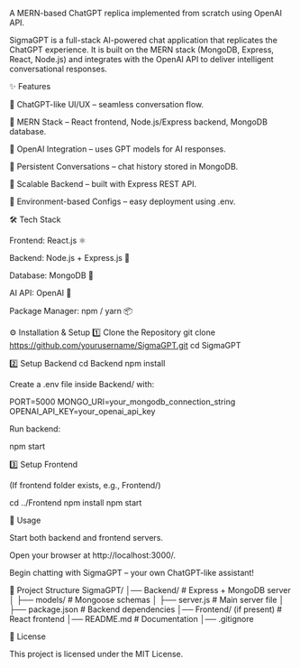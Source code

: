 A MERN-based ChatGPT replica implemented from scratch using OpenAI API.

SigmaGPT is a full-stack AI-powered chat application that replicates the ChatGPT experience. It is built on the MERN stack (MongoDB, Express, React, Node.js) and integrates with the OpenAI API to deliver intelligent conversational responses.

✨ Features

🔹 ChatGPT-like UI/UX – seamless conversation flow.

🔹 MERN Stack – React frontend, Node.js/Express backend, MongoDB database.

🔹 OpenAI Integration – uses GPT models for AI responses.

🔹 Persistent Conversations – chat history stored in MongoDB.

🔹 Scalable Backend – built with Express REST API.

🔹 Environment-based Configs – easy deployment using .env.

🛠️ Tech Stack

Frontend: React.js ⚛️

Backend: Node.js + Express.js 🚀

Database: MongoDB 🍃

AI API: OpenAI 🤖

Package Manager: npm / yarn 📦

⚙️ Installation & Setup
1️⃣ Clone the Repository
git clone https://github.com/yourusername/SigmaGPT.git
cd SigmaGPT

2️⃣ Setup Backend
cd Backend
npm install


Create a .env file inside Backend/ with:

PORT=5000
MONGO_URI=your_mongodb_connection_string
OPENAI_API_KEY=your_openai_api_key


Run backend:

npm start

3️⃣ Setup Frontend

(If frontend folder exists, e.g., Frontend/)

cd ../Frontend
npm install
npm start

📖 Usage

Start both backend and frontend servers.

Open your browser at http://localhost:3000/.

Begin chatting with SigmaGPT – your own ChatGPT-like assistant!

📂 Project Structure
SigmaGPT/
│── Backend/          # Express + MongoDB server
│   ├── models/       # Mongoose schemas
│   ├── server.js     # Main server file
│   ├── package.json  # Backend dependencies
│── Frontend/ (if present) # React frontend
│── README.md         # Documentation
│── .gitignore


📜 License

This project is licensed under the MIT License.

 
 
 



